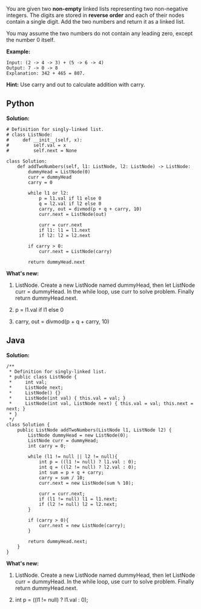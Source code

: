 You are given two **non-empty** linked lists representing two non-negative integers. The digits are stored in **reverse order** and each of their nodes contain a single digit. Add the two numbers and return it as a linked list.

You may assume the two numbers do not contain any leading zero, except the number 0 itself.

**Example:**

```
Input: (2 -> 4 -> 3) + (5 -> 6 -> 4)
Output: 7 -> 0 -> 8
Explanation: 342 + 465 = 807.
```

**Hint:** Use carry and out to calculate addition with carry.

## Python

**Solution:**

```
# Definition for singly-linked list.
# class ListNode:
#     def __init__(self, x):
#         self.val = x
#         self.next = None

class Solution:
    def addTwoNumbers(self, l1: ListNode, l2: ListNode) -> ListNode:
        dummyHead = ListNode(0)
        curr = dummyHead
        carry = 0
        
        while l1 or l2:
            p = l1.val if l1 else 0
            q = l2.val if l2 else 0
            carry, out = divmod(p + q + carry, 10)
            curr.next = ListNode(out)
            
            curr = curr.next
            if l1: l1 = l1.next
            if l2: l2 = l2.next
        
        if carry > 0:
            curr.next = ListNode(carry)
            
        return dummyHead.next
```

**What's new:**

1. ListNode. Create a new ListNode named dummyHead, then let ListNode curr = dummyHead. In the while loop, use curr to solve problem.
Finally return dummyHead.next.

2. p = l1.val if l1 else 0

3. carry, out = divmod(p + q + carry, 10)

## Java

**Solution:**

```
/**
 * Definition for singly-linked list.
 * public class ListNode {
 *     int val;
 *     ListNode next;
 *     ListNode() {}
 *     ListNode(int val) { this.val = val; }
 *     ListNode(int val, ListNode next) { this.val = val; this.next = next; }
 * }
 */
class Solution {
    public ListNode addTwoNumbers(ListNode l1, ListNode l2) {
        ListNode dummyHead = new ListNode(0);
        ListNode curr = dummyHead;
        int carry = 0;
        
        while (l1 != null || l2 != null){
            int p = ((l1 != null) ? l1.val : 0);
            int q = ((l2 != null) ? l2.val : 0);
            int sum = p + q + carry;
            carry = sum / 10;
            curr.next = new ListNode(sum % 10);
            
            curr = curr.next;
            if (l1 != null) l1 = l1.next;
            if (l2 != null) l2 = l2.next;
        }
        
        if (carry > 0){
            curr.next = new ListNode(carry);
        }
        
        return dummyHead.next;
    }
}
```

**What's new:**

1. ListNode. Create a new ListNode named dummyHead, then let ListNode curr = dummyHead. In the while loop, use curr to solve problem.
Finally return dummyHead.next.

2. int p = ((l1 != null) ? l1.val : 0);
